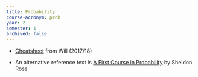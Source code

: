 ```yaml
---
title: Probability
course-acronym: prob
year: 2
semester: 1
archived: false
---
```


- [Cheatsheet](resources/math2/prob/Probability_Cheat_Sheet.pdf) from Will (2017/18)

- An alternative reference text is [A First Course in Probability](https://discovered.ed.ac.uk/permalink/f/1njkql8/44UOE_ALMA51261998560002466) by Sheldon Ross